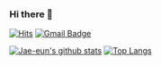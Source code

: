 ### Hi there 👋

<!--
**comcxx11/comcxx11** is a ✨ _special_ ✨ repository because its `README.md` (this file) appears on your GitHub profile.

Here are some ideas to get you started:

- 🔭 I’m currently working on ...
- 🌱 I’m currently learning ...
- 👯 I’m looking to collaborate on ...
- 🤔 I’m looking for help with ...
- 💬 Ask me about ...
- 📫 How to reach me: ...
- 😄 Pronouns: ...
- ⚡ Fun fact: ...
-->

[![Hits](https://hits.seeyoufarm.com/api/count/incr/badge.svg?url=https%3A%2F%2Fgithub.com%2Fcomcxx11&count_bg=%231BCDFB&title_bg=%23555555&icon=&icon_color=%23E7E7E7&title=hits&edge_flat=false)](https://hits.seeyoufarm.com)
[![Gmail Badge](https://img.shields.io/badge/Gmail-1BCDFB?style=round-square&logo=Gmail&logoColor=white&title=white&link=mailto:comcxx11@gmail.com)](mailto:comcxx11@gmail.com)

[![Jae-eun's github stats](https://github-readme-stats.vercel.app/api?username=comcxx11&count_private=true&show_icons=true&theme=react)](https://github.com/anuraghazra/github-readme-stats)
[![Top Langs](https://github-readme-stats.vercel.app/api/top-langs/?username=comcxx11&layout=compact&theme=react)](https://github.com/anuraghazra/github-readme-stats)

